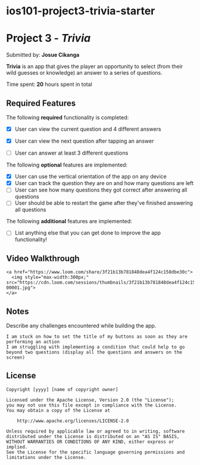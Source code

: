 # ios101-project3-trivia-starter
# Project 3 - *Trivia*

Submitted by: **Josue Cikanga**

**Trivia** is an app that gives the player an opportunity to select (from their wild guesses or knowledge) an answer to a series of questions.

Time spent: **20** hours spent in total

## Required Features

The following **required** functionality is completed:

- [X] User can view the current question and 4 different answers
- [X] User can view the next question after tapping an answer
- [ ] User can answer at least 3 different questions


The following **optional** features are implemented:

- [X] User can use the vertical orientation of the app on any device
- [X] User can track the question they are on and how many questions are left
- [ ] User can see how many questions they got correct after answering all questions
- [ ] User should be able to restart the game after they've finished answering all questions

The following **additional** features are implemented:

- [ ] List anything else that you can get done to improve the app functionality!

## Video Walkthrough

    <a href="https://www.loom.com/share/3f21b13b781848dea4f124c158dbe30c">
      <img style="max-width:300px;" src="https://cdn.loom.com/sessions/thumbnails/3f21b13b781848dea4f124c158dbe30c-00001.jpg">
    </a>

## Notes

Describe any challenges encountered while building the app.

    I am stuck on how to set the title of my buttons as soon as they are performing an action
    I am struggling with implementing a condition that could help to go beyond two questions (display all the questions and answers on the screen)

## License

    Copyright [yyyy] [name of copyright owner]

    Licensed under the Apache License, Version 2.0 (the "License");
    you may not use this file except in compliance with the License.
    You may obtain a copy of the License at

        http://www.apache.org/licenses/LICENSE-2.0

    Unless required by applicable law or agreed to in writing, software
    distributed under the License is distributed on an "AS IS" BASIS,
    WITHOUT WARRANTIES OR CONDITIONS OF ANY KIND, either express or implied.
    See the License for the specific language governing permissions and
    limitations under the License.

